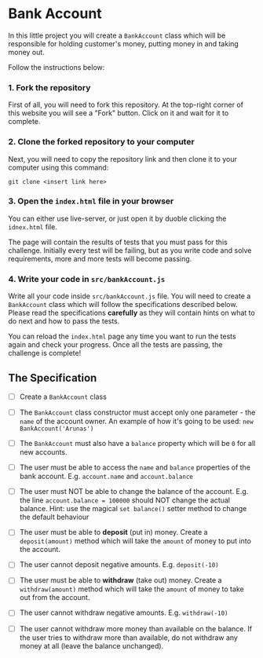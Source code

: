 # Bank Account

In this little project you will create a `BankAccount` class which will be responsible for holding customer's money, putting money in and taking money out.

Follow the instructions below:

### 1. Fork the repository

First of all, you will need to fork this repository. At the top-right corner of this website you will see a "Fork" button. Click on it and wait for it to complete.

### 2. Clone the forked repository to your computer

Next, you will need to copy the repository link and then clone it to your computer using this command:
```
git clone <insert link here>
```

### 3. Open the `index.html` file in your browser

You can either use live-server, or just open it by duoble clicking the `idnex.html` file.

The page will contain the results of tests that you must pass for this challenge. Initially every test will be failing, but as you write code and solve requirements, more and more tests will become passing.

### 4. Write your code in `src/bankAccount.js`

Write all your code inside `src/bankAccount.js` file. You will need to create a `BankAccount` class which will follow the specifications described below. Please read the specifications **carefully** as they will contain hints on what to do next and how to pass the tests.

You can reload the `index.html` page any time you want to run the tests again and check your progress. Once all the tests are passing, the challenge is complete!

## The Specification

- [ ] Create a `BankAccount` class

- [ ] The `BankAccount` class constructor must accept only one parameter - the `name` of the account owner. An example of how it's going to be used: `new BankAccount('Arunas')`

- [ ] The `BankAccount` must also have a `balance` property which will be `0` for all new accounts.

- [ ] The user must be able to access the `name` and `balance` properties of the bank account. E.g. `account.name` and `account.balance`

- [ ] The user must NOT be able to change the balance of the account. E.g. the line `account.balance = 100000` should NOT change the actual balance. Hint: use the magical `set balance()` setter method to change the default behaviour

- [ ] The user must be able to **deposit** (put in) money. Create a `deposit(amount)` method which will take the `amount` of money to put into the account.

- [ ] The user cannot deposit negative amounts. E.g. `deposit(-10)`

- [ ] The user must be able to **withdraw** (take out) money. Create a `withdraw(amount)` method which will take the `amount` of money to take out from the account.

- [ ] The user cannot withdraw negative amounts. E.g. `withdraw(-10)`

- [ ] The user cannot withdraw more money than available on the balance. If the user tries to withdraw more than available, do not withdraw any money at all (leave the balance unchanged).
